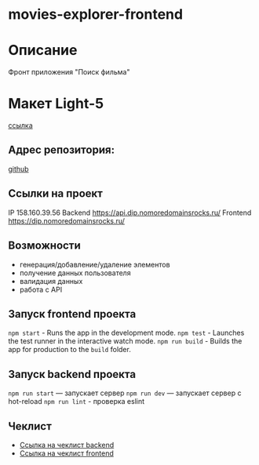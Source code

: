 # movies-explorer-frontend

# Описание
Фронт приложения "Поиск фильма"

# Макет Light-5
[ссылка](https://www.figma.com/file/6FMWkB94wE7KTkcCgUXtnC/%D0%94%D0%B8%D0%BF%D0%BB%D0%BE%D0%BC%D0%BD%D1%8B%D0%B9-%D0%BF%D1%80%D0%BE%D0%B5%D0%BA%D1%82?type=design&node-id=1%3A4447&mode=dev)

## Адрес репозитория:
[github](https://github.com/JekaEvgeniy/movies-explorer-frontend)

## Ссылки на проект
IP 158.160.39.56
Backend https://api.dip.nomoredomainsrocks.ru/
Frontend https://dip.nomoredomainsrocks.ru/

## Возможности
* генерация/добавление/удаление элементов
* получение данных пользователя
* валидация данных
* работа с API

## Запуск frontend проекта
`npm start` - Runs the app in the development mode.
`npm test` - Launches the test runner in the interactive watch mode.
`npm run build` - Builds the app for production to the `build` folder.

## Запуск backend проекта
`npm run start` — запускает сервер
`npm run dev` — запускает сервер с hot-reload
`npm run lint` - проверка eslint

## Чеклист
* [Ссылка на чеклист backend](https://code.s3.yandex.net/web-developer/static/new-program/web-diploma-criteria-2.0/index.html)
* [Ссылка на чеклист frontend](https://code.s3.yandex.net/web-developer/static/new-program/web-diploma-criteria-2.0/checklist_jsx_diplom.pdf)
